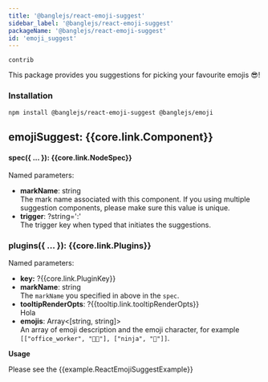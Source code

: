 ```yaml
---
title: '@banglejs/react-emoji-suggest'
sidebar_label: '@banglejs/react-emoji-suggest'
packageName: '@banglejs/react-emoji-suggest'
id: 'emoji_suggest'
---
```


`contrib`

This package provides you suggestions for picking your favourite emojis :sunglasses:!

### Installation

```
npm install @banglejs/react-emoji-suggest @banglejs/emoji
```

## emojiSuggest: {{core.link.Component}}

#### spec({ ... }): {{core.link.NodeSpec}}

Named parameters:

- **markName**: string\
  The mark name associated with this component. If you using multiple suggestion components, please make sure this value is unique.
- **trigger**: ?string=':'\
  The trigger key when typed that initiates the suggestions.

### plugins({ ... }): {{core.link.Plugins}}

Named parameters:

- **key:** ?{{core.link.PluginKey}}
- **markName**: string\
  The `markName` you specified in above in the `spec`.
- **tooltipRenderOpts**: ?{{tooltip.link.tooltipRenderOpts}}\
  Hola
- **emojis**: Array<[string, string]> \
  An array of emoji description and the emoji character, for example `[["office_worker", "🧑‍💼"], ["ninja", "🥷"]]`.

**Usage**

Please see the {{example.ReactEmojiSuggestExample}}
